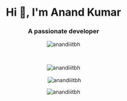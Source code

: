 <div align="center">
<h1 align="center">Hi 👋, I'm Anand Kumar</h1>
<h3 align="center">A passionate developer</h3>

<p align="center"> <img src="https://komarev.com/ghpvc/?username=anandiiitbh&label=Profile%20views&color=0e75b6&style=flat" alt="anandiiitbh" /> </p>
  <br />

<p><img align="center" src="https://github-readme-stats.vercel.app/api/top-langs?username=anandiiitbh&show_icons=true&locale=en&layout=compact&theme=dracula" alt="anandiiitbh" /></p>

<p>&nbsp;<img align="center" src="https://github-readme-stats.vercel.app/api?username=anandiiitbh&show_icons=true&theme=dracula&include_all_commits=true" alt="anandiiitbh" /></p>

<p><img align="center" src="https://github-readme-streak-stats.herokuapp.com/?user=anandiiitbh&theme=dracula" alt="anandiiitbh" /></p>


</div>
